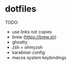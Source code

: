 # dotfiles

TODO:
- use links not copies
- brew (https://brew.sh)
- ghostty
- zsh + ohmyzsh
- karabiner config
- macos system keybindings

